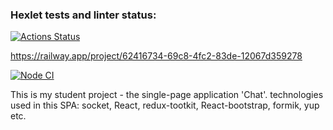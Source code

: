 ### Hexlet tests and linter status:
[![Actions Status](https://github.com/LarisaIsaykina/frontend-project-12/workflows/hexlet-check/badge.svg)](https://github.com/LarisaIsaykina/frontend-project-12/actions)

https://railway.app/project/62416734-69c8-4fc2-83de-12067d359278

[![Node CI](https://github.com/LarisaIsaykina/frontend-project-12/actions/workflows/nodeci.yml/badge.svg)](https://github.com/LarisaIsaykina/frontend-project-12/actions/workflows/nodeci.yml)

This is my student project - the single-page application 'Chat'.
technologies used in this SPA:
socket, React, redux-tootkit, React-bootstrap, formik, yup etc.

